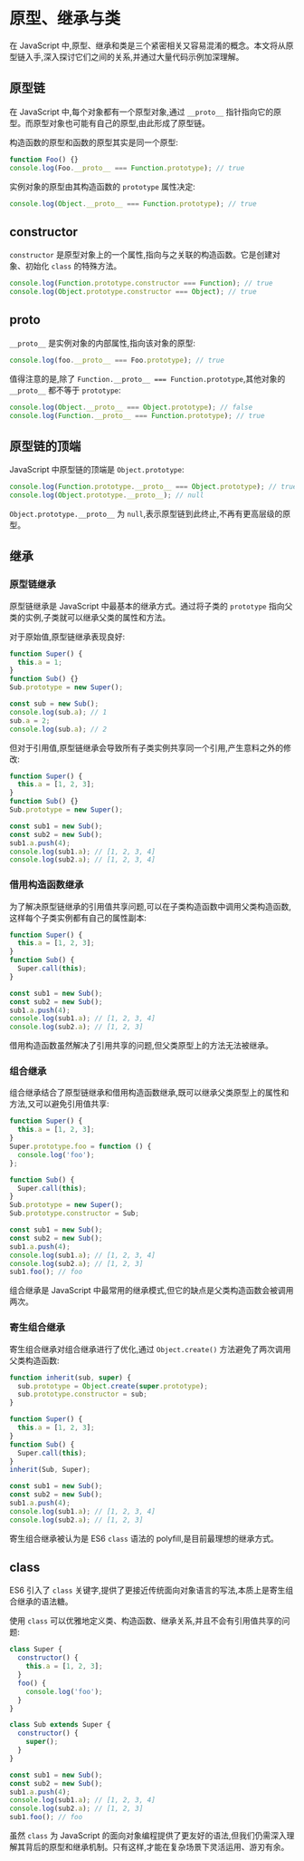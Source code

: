 # 原型、继承与类

在 JavaScript 中,原型、继承和类是三个紧密相关又容易混淆的概念。本文将从原型链入手,深入探讨它们之间的关系,并通过大量代码示例加深理解。

## 原型链

在 JavaScript 中,每个对象都有一个原型对象,通过 `__proto__` 指针指向它的原型。而原型对象也可能有自己的原型,由此形成了原型链。

构造函数的原型和函数的原型其实是同一个原型:

```javascript
function Foo() {}
console.log(Foo.__proto__ === Function.prototype); // true
```

实例对象的原型由其构造函数的 `prototype` 属性决定:

```javascript
console.log(Object.__proto__ === Function.prototype); // true
```

## constructor

`constructor` 是原型对象上的一个属性,指向与之关联的构造函数。它是创建对象、初始化 `class` 的特殊方法。

```javascript
console.log(Function.prototype.constructor === Function); // true
console.log(Object.prototype.constructor === Object); // true
```

## **proto**

`__proto__` 是实例对象的内部属性,指向该对象的原型:

```javascript
console.log(foo.__proto__ === Foo.prototype); // true
```

值得注意的是,除了 `Function.__proto__ === Function.prototype`,其他对象的 `__proto__` 都不等于 `prototype`:

```javascript
console.log(Object.__proto__ === Object.prototype); // false
console.log(Function.__proto__ === Function.prototype); // true
```

## 原型链的顶端

JavaScript 中原型链的顶端是 `Object.prototype`:

```javascript
console.log(Function.prototype.__proto__ === Object.prototype); // true
console.log(Object.prototype.__proto__); // null
```

`Object.prototype.__proto__` 为 `null`,表示原型链到此终止,不再有更高层级的原型。

## 继承

### 原型链继承

原型链继承是 JavaScript 中最基本的继承方式。通过将子类的 `prototype` 指向父类的实例,子类就可以继承父类的属性和方法。

对于原始值,原型链继承表现良好:

```javascript
function Super() {
  this.a = 1;
}
function Sub() {}
Sub.prototype = new Super();

const sub = new Sub();
console.log(sub.a); // 1
sub.a = 2;
console.log(sub.a); // 2
```

但对于引用值,原型链继承会导致所有子类实例共享同一个引用,产生意料之外的修改:

```javascript
function Super() {
  this.a = [1, 2, 3];
}
function Sub() {}
Sub.prototype = new Super();

const sub1 = new Sub();
const sub2 = new Sub();
sub1.a.push(4);
console.log(sub1.a); // [1, 2, 3, 4]
console.log(sub2.a); // [1, 2, 3, 4]
```

### 借用构造函数继承

为了解决原型链继承的引用值共享问题,可以在子类构造函数中调用父类构造函数,这样每个子类实例都有自己的属性副本:

```javascript
function Super() {
  this.a = [1, 2, 3];
}
function Sub() {
  Super.call(this);
}

const sub1 = new Sub();
const sub2 = new Sub();
sub1.a.push(4);
console.log(sub1.a); // [1, 2, 3, 4]
console.log(sub2.a); // [1, 2, 3]
```

借用构造函数虽然解决了引用共享的问题,但父类原型上的方法无法被继承。

### 组合继承

组合继承结合了原型链继承和借用构造函数继承,既可以继承父类原型上的属性和方法,又可以避免引用值共享:

```javascript
function Super() {
  this.a = [1, 2, 3];
}
Super.prototype.foo = function () {
  console.log('foo');
};

function Sub() {
  Super.call(this);
}
Sub.prototype = new Super();
Sub.prototype.constructor = Sub;

const sub1 = new Sub();
const sub2 = new Sub();
sub1.a.push(4);
console.log(sub1.a); // [1, 2, 3, 4]
console.log(sub2.a); // [1, 2, 3]
sub1.foo(); // foo
```

组合继承是 JavaScript 中最常用的继承模式,但它的缺点是父类构造函数会被调用两次。

### 寄生组合继承

寄生组合继承对组合继承进行了优化,通过 `Object.create()` 方法避免了两次调用父类构造函数:

```javascript
function inherit(sub, super) {
  sub.prototype = Object.create(super.prototype);
  sub.prototype.constructor = sub;
}

function Super() {
  this.a = [1, 2, 3];
}
function Sub() {
  Super.call(this);
}
inherit(Sub, Super);

const sub1 = new Sub();
const sub2 = new Sub();
sub1.a.push(4);
console.log(sub1.a); // [1, 2, 3, 4]
console.log(sub2.a); // [1, 2, 3]
```

寄生组合继承被认为是 ES6 `class` 语法的 polyfill,是目前最理想的继承方式。

## class

ES6 引入了 `class` 关键字,提供了更接近传统面向对象语言的写法,本质上是寄生组合继承的语法糖。

使用 `class` 可以优雅地定义类、构造函数、继承关系,并且不会有引用值共享的问题:

```javascript
class Super {
  constructor() {
    this.a = [1, 2, 3];
  }
  foo() {
    console.log('foo');
  }
}

class Sub extends Super {
  constructor() {
    super();
  }
}

const sub1 = new Sub();
const sub2 = new Sub();
sub1.a.push(4);
console.log(sub1.a); // [1, 2, 3, 4]
console.log(sub2.a); // [1, 2, 3]
sub1.foo(); // foo
```

虽然 `class` 为 JavaScript 的面向对象编程提供了更友好的语法,但我们仍需深入理解其背后的原型和继承机制。只有这样,才能在复杂场景下灵活运用、游刃有余。
